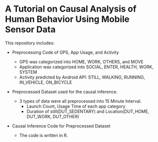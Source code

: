 # A Tutorial on Causal Analysis of Human Behavior Using Mobile Sensor Data

This repository includes:

* Preprocessing Code of GPS, App Usage, and Activity
    * GPS was categorized into HOME, WORK, OTHERS, and MOVE
    * Application was categorized into SOCIAL, ENTER, HEALTH, WORK, SYSTEM
    * Activity predicted by Android API: STILL, WALKING, RUNNING, IN_VEHICLE, ON_BICYCLE

* Preprocessed Dataset used for the causal inference.
    * 3 types of data were all preprocessed into 15 Minute Interval.
        * Launch Count, Usage Time of each app category 
        * Duration of still(DUT_SEDENTARY) and Location(DUT_HOME, DUT_WORK, DUT_OTHER)
    
* Causal Inference Code for Preprocessed Dataset 
    * The code is written in R.
